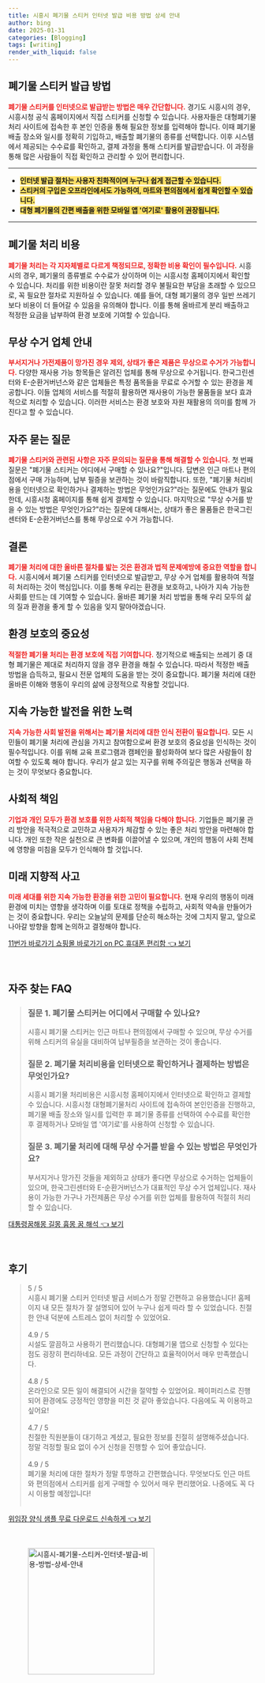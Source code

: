 ```yaml
---
title: 시흥시 폐기물 스티커 인터넷 발급 비용 방법 상세 안내
author: bing
date: 2025-01-31
categories: [Blogging]
tags: [writing]
render_with_liquid: false
---
```



<h2 id='폐기물 스티커 발급 방법'>폐기물 스티커 발급 방법</h2>

<p><b><span style="color: #ee2323;">폐기물 스티커를 인터넷으로 발급받는 방법은 매우 간단합니다.</span></b> 경기도 시흥시의 경우, 시흥시청 공식 홈페이지에서 직접 스티커를 신청할 수 있습니다. 사용자들은 대형폐기물처리 사이트에 접속한 후 본인 인증을 통해 필요한 정보를 입력해야 합니다. 이때 폐기물 배출 장소와 일시를 정확히 기입하고, 배출할 폐기물의 종류를 선택합니다. 이후 시스템에서 제공되는 수수료를 확인하고, 결제 과정을 통해 스티커를 발급받습니다. 이 과정을 통해 많은 사람들이 직접 확인하고 관리할 수 있어 편리합니다.</p>

<hr />

<ul>
    <li><b><span style="background-color: #ffe066;">인터넷 발급 절차는 사용자 친화적이며 누구나 쉽게 접근할 수 있습니다.</span></b></li>
    <li><b><span style="background-color: #ffe066;">스티커의 구입은 오프라인에서도 가능하여, 마트와 편의점에서 쉽게 확인할 수 있습니다.</span></b></li>
    <li><b><span style="background-color: #ffe066;">대형 폐기물의 간편 배출을 위한 모바일 앱 '여기로' 활용이 권장됩니다.</span></b></li>
</ul>

<hr />

<h2 id='폐기물 처리 비용'>폐기물 처리 비용</h2>

<p><b><span style="color: #ee2323;">폐기물 처리는 각 지자체별로 다르게 책정되므로, 정확한 비용 확인이 필수입니다.</span></b> 시흥시의 경우, 폐기물의 종류별로 수수료가 상이하며 이는 시흥시청 홈페이지에서 확인할 수 있습니다. 처리를 위한 비용이란 잘못 처리할 경우 불필요한 부담을 초래할 수 있으므로, 꼭 필요한 절차로 지원하실 수 있습니다. 예를 들어, 대형 폐기물의 경우 일반 쓰레기보다 비용이 더 들어갈 수 있음을 유의해야 합니다. 이를 통해 올바르게 분리 배출하고 적정한 요금을 납부하여 환경 보호에 기여할 수 있습니다.</p>

<h2 id='무상 수거 업체 안내'>무상 수거 업체 안내</h2>

<p><b><span style="color: #ee2323;">부서지거나 가전제품이 망가진 경우 제외, 상태가 좋은 제품은 무상으로 수거가 가능합니다.</span></b> 다양한 재사용 가능 항목들은 알려진 업체를 통해 무상으로 수거됩니다. 한국그린센터와 E-순환거버넌스와 같은 업체들은 특정 품목들을 무료로 수거할 수 있는 환경을 제공합니다. 이들 업체의 서비스를 적절히 활용하면 재사용이 가능한 물품들을 보다 효과적으로 처리할 수 있습니다. 이러한 서비스는 환경 보호와 자원 재활용의 의미를 함께 가진다고 할 수 있습니다.</p>

<h2 id='자주 묻는 질문'>자주 묻는 질문</h2>

<p><b><span style="color: #ee2323;">폐기물 스티커와 관련된 사항은 자주 문의되는 질문을 통해 해결할 수 있습니다.</span></b> 첫 번째 질문은 "폐기물 스티커는 어디에서 구매할 수 있나요?"입니다. 답변은 인근 마트나 편의점에서 구매 가능하며, 납부 필증을 보관하는 것이 바람직합니다. 또한, "폐기물 처리비용을 인터넷으로 확인하거나 결제하는 방법은 무엇인가요?"라는 질문에도 안내가 필요한데, 시흥시청 홈페이지를 통해 쉽게 결제할 수 있습니다. 마지막으로 "무상 수거를 받을 수 있는 방법은 무엇인가요?"라는 질문에 대해서는, 상태가 좋은 물품들은 한국그린센터와 E-순환거버넌스를 통해 무상으로 수거 가능합니다.</p>

<h2 id='결론'>결론</h2>

<p><b><span style="color: #ee2323;">폐기물 처리에 대한 올바른 절차를 밟는 것은 환경과 법적 문제예방에 중요한 역할을 합니다.</span></b> 시흥시에서 폐기물 스티커를 인터넷으로 발급받고, 무상 수거 업체를 활용하여 적절히 처리하는 것이 핵심입니다. 이를 통해 우리는 환경을 보호하고, 나아가 지속 가능한 사회를 만드는 데 기여할 수 있습니다. 올바른 폐기물 처리 방법을 통해 우리 모두의 삶의 질과 환경을 좋게 할 수 있음을 잊지 말아야겠습니다.</p>

<h2 id='환경 보호의 중요성'>환경 보호의 중요성</h2>

<p><b><span style="color: #ee2323;">적절한 폐기물 처리는 환경 보호에 직접 기여합니다.</span></b> 정기적으로 배출되는 쓰레기 중 대형 폐기물은 제대로 처리하지 않을 경우 환경을 해칠 수 있습니다. 따라서 적정한 배출 방법을 습득하고, 필요시 전문 업체의 도움을 받는 것이 중요합니다. 폐기물 처리에 대한 올바른 이해와 행동이 우리의 삶에 긍정적으로 작용할 것입니다.</p>

<h2 id='지속 가능한 발전을 위한 노력'>지속 가능한 발전을 위한 노력</h2>

<p><b><span style="color: #ee2323;">지속 가능한 사회 발전을 위해서는 폐기물 처리에 대한 인식 전환이 필요합니다.</span></b> 모든 시민들이 폐기물 처리에 관심을 가지고 참여함으로써 환경 보호의 중요성을 인식하는 것이 필수적입니다. 이를 위해 교육 프로그램과 캠페인을 활성화하여 보다 많은 사람들이 참여할 수 있도록 해야 합니다. 우리가 살고 있는 지구를 위해 주의깊은 행동과 선택을 하는 것이 무엇보다 중요합니다.</p>

<h2 id='사회적 책임'>사회적 책임</h2>

<p><b><span style="color: #ee2323;">기업과 개인 모두가 환경 보호를 위한 사회적 책임을 다해야 합니다.</span></b> 기업들은 폐기물 관리 방안을 적극적으로 고민하고 사용자가 체감할 수 있는 좋은 처리 방안을 마련해야 합니다. 개인 또한 작은 실천으로 큰 변화를 이끌어낼 수 있으며, 개인의 행동이 사회 전체에 영향을 미침을 모두가 인식해야 할 것입니다.</p>

<h2 id='미래 지향적 사고'>미래 지향적 사고</h2>

<p><b><span style="color: #ee2323;">미래 세대를 위한 지속 가능한 환경을 위한 고민이 필요합니다.</span></b> 현재 우리의 행동이 미래 환경에 미치는 영향을 생각하며 이를 토대로 정책을 수립하고, 사회적 약속을 만들어가는 것이 중요합니다. 우리는 오늘날의 문제를 단순히 해소하는 것에 그치지 말고, 앞으로 나아갈 방향을 함께 논의하고 결정해야 합니다.</p>


<p><a class="click-button" title="11번가 바로가기 쇼핑몰 바로가기 on PC 휴대폰 편리함" href="https://afficreate.github.io/posts/11%EB%B2%88%EA%B0%80-%EB%B0%94%EB%A1%9C%EA%B0%80%EA%B8%B0-%EC%87%BC%ED%95%91%EB%AA%B0-%EB%B0%94%EB%A1%9C%EA%B0%80%EA%B8%B0-on-PC-%ED%9C%B4%EB%8C%80%ED%8F%B0-%ED%8E%B8%EB%A6%AC%ED%95%A8/" rel="dofollow">11번가 바로가기 쇼핑몰 바로가기 on PC 휴대폰 편리함 👈 보기</a></p><br>
<h2 id='자주_찾는_FAQ'>자주 찾는 FAQ</h2>
<div itemscope="" itemtype="https://schema.org/FAQPage"> 
<blockquote> 
<div itemscope="" itemprop="mainEntity" itemtype="https://schema.org/Question"> 
<h3 itemprop="name">질문 1. 폐기물 스티커는 어디에서 구매할 수 있나요?</h3> 
<div itemscope="" itemprop="acceptedAnswer" itemtype="https://schema.org/Answer"> 
<span itemprop="text"> 
<p>시흥시 폐기물 스티커는 인근 마트나 편의점에서 구매할 수 있으며, 무상 수거를 위해 스티커의 유실을 대비하여 납부필증을 보관하는 것이 좋습니다.</p> 
</span> 
</div> 
</div> 
<div itemscope="" itemprop="mainEntity" itemtype="https://schema.org/Question"> 
<h3 itemprop="name">질문 2. 폐기물 처리비용을 인터넷으로 확인하거나 결제하는 방법은 무엇인가요?</h3> 
<div itemscope="" itemprop="acceptedAnswer" itemtype="https://schema.org/Answer"> 
<span itemprop="text"> 
<p>시흥시 폐기물 처리비용은 시흥시청 홈페이지에서 인터넷으로 확인하고 결제할 수 있습니다. 시흥시청 대형폐기물처리 사이트에 접속하여 본인인증을 진행하고, 폐기물 배출 장소와 일시를 입력한 후 폐기물 종류를 선택하여 수수료를 확인한 후 결제하거나 모바일 앱 '여기로'를 사용하여 신청할 수 있습니다.</p> 
</span> 
</div> 
</div> 
<div itemscope="" itemprop="mainEntity" itemtype="https://schema.org/Question"> 
<h3 itemprop="name">질문 3. 폐기물 처리에 대해 무상 수거를 받을 수 있는 방법은 무엇인가요?</h3> 
<div itemscope="" itemprop="acceptedAnswer" itemtype="https://schema.org/Answer"> 
<span itemprop="text"> 
<p>부서지거나 망가진 것들을 제외하고 상태가 좋다면 무상으로 수거하는 업체들이 있으며, 한국그린센터와 E-순환거버넌스가 대표적인 무상 수거 업체입니다. 재사용이 가능한 가구나 가전제품은 무상 수거를 위한 업체를 활용하여 적절히 처리할 수 있습니다.</p> 
</span> 
</div> 
</div> 
</blockquote> 
</div>
<p><a class="click-button" title="대통령꿈해몽 길몽 흉몽 꿈 해석" href="https://afficreate.github.io/posts/%EB%8C%80%ED%86%B5%EB%A0%B9%EA%BF%88%ED%95%B4%EB%AA%BD-%EA%B8%B8%EB%AA%BD-%ED%9D%89%EB%AA%BD-%EA%BF%88-%ED%95%B4%EC%84%9D/" rel="dofollow">대통령꿈해몽 길몽 흉몽 꿈 해석 👈 보기</a></p><br>
<h2 id='후기'>후기</h2>
<div itemscope itemtype="https://schema.org/Product">
  <blockquote>
  <div itemprop="review" itemscope itemtype="https://schema.org/Review">
      <div itemprop="reviewRating" itemscope itemtype="https://schema.org/Rating"> <span itemprop="ratingValue">5</span> / <span itemprop="bestRating">5</span> </div>
      <span itemprop="reviewBody">시흥시 폐기물 스티커 인터넷 발급 서비스가 정말 간편하고 유용했습니다! 홈페이지 내 모든 절차가 잘 설명되어 있어 누구나 쉽게 따라 할 수 있었습니다. 친절한 안내 덕분에 스트레스 없이 처리할 수 있었어요.</span>
  </div>
  <br>
  <div itemprop="review" itemscope itemtype="https://schema.org/Review">
      <div itemprop="reviewRating" itemscope itemtype="https://schema.org/Rating"> <span itemprop="ratingValue">4.9</span> / <span itemprop="bestRating">5</span> </div>
      <span itemprop="reviewBody">시설도 깔끔하고 사용하기 편리했습니다. 대형폐기물 앱으로 신청할 수 있다는 점도 굉장히 편리하네요. 모든 과정이 간단하고 효율적이어서 매우 만족했습니다.</span>
  </div>
  <br>
  <div itemprop="review" itemscope itemtype="https://schema.org/Review">
      <div itemprop="reviewRating" itemscope itemtype="https://schema.org/Rating"> <span itemprop="ratingValue">4.8</span> / <span itemprop="bestRating">5</span> </div>
      <span itemprop="reviewBody">온라인으로 모든 일이 해결되어 시간을 절약할 수 있었어요. 페이퍼리스로 진행되어 환경에도 긍정적인 영향을 미친 것 같아 좋았습니다. 다음에도 꼭 이용하고 싶어요!</span>
  </div>
  <br>
  <div itemprop="review" itemscope itemtype="https://schema.org/Review">
      <div itemprop="reviewRating" itemscope itemtype="https://schema.org/Rating"> <span itemprop="ratingValue">4.7</span> / <span itemprop="bestRating">5</span> </div>
      <span itemprop="reviewBody">친절한 직원분들이 대기하고 계셨고, 필요한 정보를 친절히 설명해주셨습니다. 정말 걱정할 필요 없이 수거 신청을 진행할 수 있어 좋았습니다.</span>
  </div>
  <br>
  <div itemprop="review" itemscope itemtype="https://schema.org/Review">
      <div itemprop="reviewRating" itemscope itemtype="https://schema.org/Rating"> <span itemprop="ratingValue">4.9</span> / <span itemprop="bestRating">5</span> </div>
      <span itemprop="reviewBody">폐기물 처리에 대한 절차가 정말 투명하고 간편했습니다. 무엇보다도 인근 마트와 편의점에서 스티커를 쉽게 구매할 수 있어서 매우 편리했어요. 나중에도 꼭 다시 이용할 예정입니다!</span>
  </div>
  <br>
  </blockquote>
</div>
<p><a class="click-button" title="위임장 양식 샘플 무료 다운로드 신속하게" href="https://afficreate.github.io/posts/%EC%9C%84%EC%9E%84%EC%9E%A5-%EC%96%91%EC%8B%9D-%EC%83%98%ED%94%8C-%EB%AC%B4%EB%A3%8C-%EB%8B%A4%EC%9A%B4%EB%A1%9C%EB%93%9C-%EC%8B%A0%EC%86%8D%ED%95%98%EA%B2%8C/" rel="dofollow">위임장 양식 샘플 무료 다운로드 신속하게 👈 보기</a></p><br>
<figure class="image"><img src="https://afficreate.github.io/assets/img/thumbnail/시흥시-폐기물-스티커-인터넷-발급-비용-방법-상세-안내.webp" alt="시흥시-폐기물-스티커-인터넷-발급-비용-방법-상세-안내" width="256" height="256"></figure>